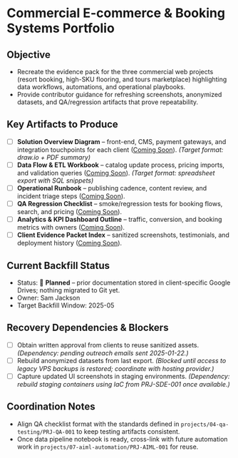 # Commercial E-commerce & Booking Systems Portfolio

## Objective
- Recreate the evidence pack for the three commercial web projects (resort booking, high-SKU flooring, and tours marketplace) highlighting data workflows, automations, and operational playbooks.
- Provide contributor guidance for refreshing screenshots, anonymized datasets, and QA/regression artifacts that prove repeatability.

## Key Artifacts to Produce
- [ ] **Solution Overview Diagram** – front-end, CMS, payment gateways, and integration touchpoints for each client ([Coming Soon](./artifacts/solution-overview.md)). *(Target format: draw.io + PDF summary)*
- [ ] **Data Flow & ETL Workbook** – catalog update process, pricing imports, and validation queries ([Coming Soon](./workbooks/data-flow.md)). *(Target format: spreadsheet export with SQL snippets)*
- [ ] **Operational Runbook** – publishing cadence, content review, and incident triage steps ([Coming Soon](./runbooks/operations.md)).
- [ ] **QA Regression Checklist** – smoke/regression tests for booking flows, search, and pricing ([Coming Soon](./checklists/qa-regression.md)).
- [ ] **Analytics & KPI Dashboard Outline** – traffic, conversion, and booking metrics with owners ([Coming Soon](./dashboards/kpi-outline.md)).
- [ ] **Client Evidence Packet Index** – sanitized screenshots, testimonials, and deployment history ([Coming Soon](./evidence/client-packet.md)).

## Current Backfill Status
- Status: 🔵 **Planned** – prior documentation stored in client-specific Google Drives; nothing migrated to Git yet.
- Owner: Sam Jackson
- Target Backfill Window: 2025-05

## Recovery Dependencies & Blockers
- [ ] Obtain written approval from clients to reuse sanitized assets. *(Dependency: pending outreach emails sent 2025-01-22.)*
- [ ] Rebuild anonymized datasets from last export. *(Blocked until access to legacy VPS backups is restored; coordinate with hosting provider.)*
- [ ] Capture updated UI screenshots in staging environments. *(Dependency: rebuild staging containers using IaC from PRJ-SDE-001 once available.)*

## Coordination Notes
- Align QA checklist format with the standards defined in `projects/04-qa-testing/PRJ-QA-001` to keep testing artifacts consistent.
- Once data pipeline notebook is ready, cross-link with future automation work in `projects/07-aiml-automation/PRJ-AIML-001` for reuse.
